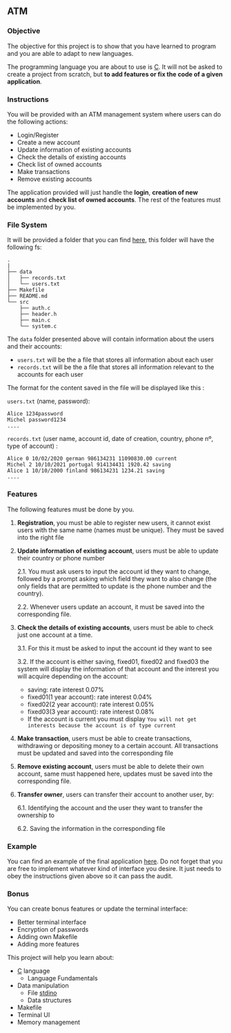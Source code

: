 ## ATM

### Objective

The objective for this project is to show that you have learned to program and you are able to adapt to new languages.

The programming language you are about to use is [C](https://en.wikipedia.org/wiki/C_%28programming_language%29). It will not be asked to create
a project from scratch, but **to add features or fix the code of a given application**.

### Instructions

You will be provided with an ATM management system where users can do the following actions:

- Login/Register
- Create a new account
- Update information of existing accounts
- Check the details of existing accounts
- Check list of owned accounts
- Make transactions
- Remove existing accounts

The application provided will just handle the **login**, **creation of new accounts** and **check list of owned accounts**. The rest of the features must
be implemented by you.

### File System

It will be provided a folder that you can find [here](https://downgit.github.io/#/home?url=https://github.com/01-edu/public/tree/master/subjects/atm-management-system/atm-system/), this folder will have the following fs:

```console
.
|
├── data
│   ├── records.txt
│   └── users.txt
├── Makefile
├── README.md
└── src
    ├── auth.c
    ├── header.h
    ├── main.c
    └── system.c
```

The `data` folder presented above will contain information about the users and their accounts:

- `users.txt` will be the a file that stores all information about each user
- `records.txt` will be the a file that stores all information relevant to the accounts for each user

The format for the content saved in the file will be displayed like this :

`users.txt` (name, password):

```console
Alice 1234password
Michel password1234
....
```

`records.txt` (user name, account id, date of creation, country, phone nº, type of account) :

```console
Alice 0 10/02/2020 german 986134231 11090830.00 current
Michel 2 10/10/2021 portugal 914134431 1920.42 saving
Alice 1 10/10/2000 finland 986134231 1234.21 saving
....
```

### Features

The following features must be done by you.

1. **Registration**, you must be able to register new users, it cannot exist users with the same name (names must be unique). They must be saved into the right file

2. **Update information of existing account**, users must be able to update their country or phone number

   2.1. You must ask users to input the account id they want to change, followed by a prompt asking which field they want to also change (the only fields that are permitted to update is the phone number and the country).

   2.2. Whenever users update an account, it must be saved into the corresponding file.

3. **Check the details of existing accounts**, users must be able to check just one account at a time.

   3.1. For this it must be asked to input the account id they want to see

   3.2. If the account is either saving, fixed01, fixed02 and fixed03 the system will display
   the information of that account and the interest you will acquire depending on the account:

   - saving: rate interest 0.07%
   - fixed01(1 year account): rate interest 0.04%
   - fixed02(2 year account): rate interest 0.05%
   - fixed03(3 year account): rate interest 0.08%
   - If the account is current you must display `You will not get interests because the account is of type current`

4. **Make transaction**, users must be able to create transactions, withdrawing or depositing money to a certain account. All transactions
   must be updated and saved into the corresponding file

5. **Remove existing account**, users must be able to delete their own account, same must happened here, updates must be saved into the corresponding file.

6. **Transfer owner**, users can transfer their account to another user, by:

   6.1. Identifying the account and the user they want to transfer the ownership to

   6.2. Saving the information in the corresponding file

### Example

You can find an example of the final application [here](TODO:link_to_youtube_video). Do not forget that you are free to
implement whatever kind of interface you desire. It just needs to obey the instructions given above so it can pass the audit.

### Bonus

You can create bonus features or update the terminal interface:

- Better terminal interface
- Encryption of passwords
- Adding own Makefile
- Adding more features

This project will help you learn about:

- [C](https://en.wikipedia.org/wiki/C_%28programming_language%29) language
  - Language Fundamentals
- Data manipulation
  - File [stdino](TODO:link)
  - Data structures
- Makefile
- Terminal UI
- Memory management
